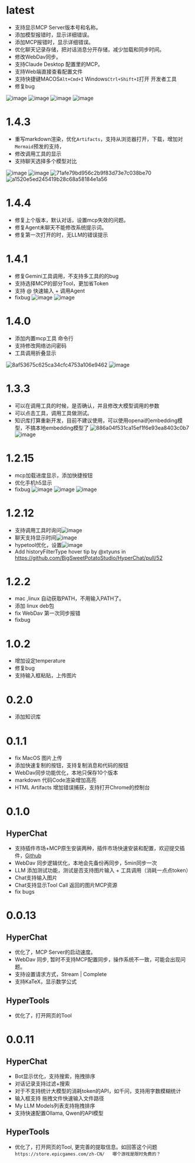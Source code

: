 # latest

* 支持显示MCP Server版本号和名称。
* 添加模型报错时，显示详细错误。
* 添加MCP报错时，显示详细错误。
* 优化聊天记录存储，把对话消息分开存储，减少加载和同步时间。
* 修改WebDav同步。
* 支持Claude Desktop 配置里的MCP。
* 支持Web端直接查看配置文件
* 支持快捷键MACOS`Alt+Cmd+I`   Windows`Ctrl+Shift+I`打开 开发者工具
* 修复bug

![image](https://github.com/user-attachments/assets/e00bb252-83a6-40ca-928a-3162859b0c27)
![image](https://github.com/user-attachments/assets/5378bba1-91f5-4d77-accf-544d9a09e909)
![image](https://github.com/user-attachments/assets/2b236af6-a0bc-453a-b08e-8f3627a5d392)
![image](https://github.com/user-attachments/assets/ca3cc911-bc6a-4560-aede-f34969190e91)


# 1.4.3
* 重写markdown渲染，优化`Artifacts`，支持从浏览器打开，下载，增加对`Mermaid`预发的支持，
* 修改调用工具的显示
* 支持聊天选择多个模型对比

![image](https://github.com/user-attachments/assets/b4b88d6c-da7f-4822-8ca7-a79c3d02b6a5)
![image](https://github.com/user-attachments/assets/d1b54fb3-e0d6-4999-9c89-879c8c095ab6)
![71afe79bd956c2b9f83d73e7c038be70](https://github.com/user-attachments/assets/13e81223-d00f-4100-8128-19adc262ce83)
![a1520e5ed245419b28c68a58184e1a56](https://github.com/user-attachments/assets/940a971e-cdb1-4824-8391-292217e9c1af)




# 1.4.4

* 修复上个版本，默认对话，设置mcp失效的问题。
* 修复Agent未聊天不能修改系统提示词。
* 修复第一次打开的时，无LLM的错误提示


# 1.4.1

* 修复Gemini工具调用，不支持多工具的的bug
* 支持选择MCP的部分Tool，更加省Token
* 支持 @ 快速输入 + 调用Agent
* fixbug
![image](https://github.com/user-attachments/assets/63ae6853-5df4-4b29-8bc9-c33d99239833)
![image](https://github.com/user-attachments/assets/6010494f-1218-4714-bbfe-8e61969a6826)


# 1.4.0

* 添加内置mcp工具 命令行
* 支持修改网络访问密码
* 工具调用折叠显示
  
![8af53675c625ca34cfc4753a106e9462](https://github.com/user-attachments/assets/ef030a65-ba9e-4cd5-9ca8-669677b483be)
![image](https://github.com/user-attachments/assets/af1598b6-d912-4f04-8919-a3d3e1ed93bc)

# 1.3.3

* 可以在调用工具的时候，是否确认，并且修改大模型调用的参数
* 可以点击工具，调用工具做测试。
* 知识库打算重新开发，目前不建议使用，可以使用openai的embedding模型，不搞本地embedding模型了
![886a04f531ca15ef1f6e93ea8403c0b7](https://github.com/user-attachments/assets/7c6eb1d4-7ba1-430b-8fca-18023f7dadd3)
![image](https://github.com/user-attachments/assets/fc87b507-8427-4157-a0f9-78d141299151)


# 1.2.15

* mcp加载进度显示，添加快捷按钮
* 优化手机h5显示
* fixbug
![image](https://github.com/user-attachments/assets/1c60e98f-f57b-4a38-9464-c7548c09cc3c)
![image](https://github.com/user-attachments/assets/d8ba028d-d091-40f3-82bb-40e6f6ba10de)
![image](https://github.com/user-attachments/assets/f53652cd-07f4-4f98-89d5-865213dc3fb5)


# 1.2.12

* 支持调用工具时询问![image](https://github.com/user-attachments/assets/11c03c92-399e-457e-8000-ff00c3c1e059)
* 聊天支持显示时间![image](https://github.com/user-attachments/assets/dba7bf09-99a1-46bd-9c94-052d18469b96)
* hypetool优化，设置![image](https://github.com/user-attachments/assets/cfc2c8e5-f7e7-4078-aaff-240b567f47c5)
* Add historyFilterType hover tip by @xtyuns in https://github.com/BigSweetPotatoStudio/HyperChat/pull/52



# 1.2.2

* mac ,linux 自动获取PATH，不用输入PATH了。
* 添加 linux deb包
* fix WebDav 第一次同步报错
* fixbug


# 1.0.2

* 增加设定temperature
* 修复bug
* 支持输入框粘贴，上传图片

# 0.2.0

* 添加知识库


# 0.1.1

* fix MacOS 图片上传
* 添加快速复制的按钮，支持复制消息和代码的按钮
* WebDav同步功能优化，本地只保存10个版本
* markdown 代码Code渲染增加高亮
* HTML Artifacts 增加错误捕获，支持打开Chrome的控制台



# 0.1.0

## HyperChat

* 支持插件市场+MCP原生安装两种，插件市场快速安装和配置，欢迎提交插件，[Github](https://github.com/BigSweetPotatoStudio/HyperChatMCP)
* WebDav 同步逻辑优化，本地会先备份再同步，5min同步一次
* LLM 添加测试功能，测试是否支持图片输入 + 工具调用（消耗一点点token）
* Chat支持输入图片
* Chat支持显示Tool Call 返回的图片MCP资源
* fix bugs




# 0.0.13

## HyperChat

* 优化了，MCP Server的启动速度。
* WebDav 同步, 暂时不支持MCP配置同步，操作系统不一致，可能会出现问题。
* 支持设置请求方式，Stream | Complete
* 支持KaTeX，显示数学公式

## HyperTools

* 优化了，打开网页的Tool



# 0.0.11

## HyperChat

* Bot显示优化，支持搜索，拖拽排序
* 对话记录支持过滤+搜索
* 对于不支持统计大模型的消耗token的API，如千问，支持用字数模糊统计
* 输入框支持 拖拽文件快速输入文件路径
* My LLM Models列表支持拖拽排序
* 支持快速配置Ollama, Qwen的API模型

## HyperTools

* 优化了，打开网页的Tool, 更完善的提取信息。如回答这个问题 `https://store.epicgames.com/zh-CN/   哪个游戏是限时免费的？`
